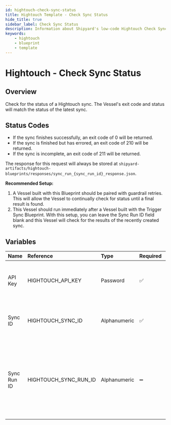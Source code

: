 ```yaml
---
id: hightouch-check-sync-status
title: Hightouch Template - Check Sync Status
hide_title: true
sidebar_label: Check Sync Status
description: Information about Shipyard's low-code Hightouch Check Sync Status blueprint. Verify the status of a recently triggered Hightouch sync. 
keywords:
    - hightouch
    - blueprint
    - template
---
```


# Hightouch - Check Sync Status

## Overview
Check for the status of a Hightouch sync. The Vessel's exit code and status will match the status of the latest sync.

## Status Codes
- If the sync finishes successfully, an exit code of 0 will be returned.
- If the sync is finished but has errored, an exit code of 210 will be returned.
- If the sync is incomplete, an exit code of 211 will be returned.

The response for this request will always be stored at `shipyard-artifacts/hightouch-blueprints/responses/sync_run_{sync_run_id}_response.json`.

**Recommended Setup:**
1. A Vessel built with this Blueprint should be paired with guardrail retries. This will allow the Vessel to continually check for status until a final result is found.
2. This Vessel should run immediately after a Vessel built with the Trigger Sync Blueprint. With this setup, you can leave the Sync Run ID field blank and this Vessel will check for the results of the recently created sync.

## Variables

| Name | Reference | Type | Required | Default | Options | Description |
|:-----|:----------|:-----|:---------|:--------|:--------|:------------|
| API Key | HIGHTOUCH_API_KEY  | Password |:white_check_mark: | - | - | The API Key associated with your Hightouch account. |
| Sync ID | HIGHTOUCH_SYNC_ID  | Alphanumeric |:white_check_mark: | - | - | The ID of the Hightouch sync you want to refresh. |
| Sync Run ID | HIGHTOUCH_SYNC_RUN_ID  | Alphanumeric |:heavy_minus_sign: | - | - | The sync run ID that you want to check the status of. Leave blank if connected to another Vessel that will Trigger Sync. |


